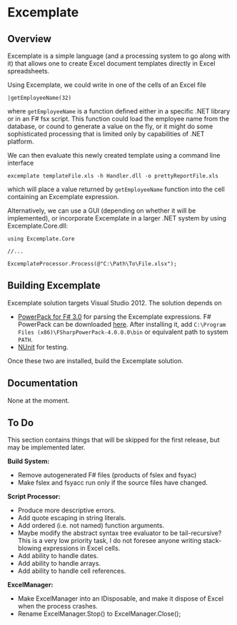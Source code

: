Excemplate
==========

Overview
--------

Excemplate is a simple language (and a processing system to go along with it) that allows one to create Excel document templates directly in Excel spreadsheets.

Using Excemplate, we could write in one of the cells of an Excel file

    |getEmployeeName(32)
	
where `getEmployeeName` is a function defined either in a specific .NET library or in an F# fsx script.  This function could load the employee name from the database, or cound to generate a value on the fly, or it might do some sophisticated processing that is limited only by capabilities of .NET platform.  

We can then evaluate this newly created template using a command line interface

    excemplate templateFile.xls -h Handler.dll -o prettyReportFile.xls
	
which will place a value returned by `getEmployeeName` function into the cell containing an Excemplate expression.

Alternatively, we can use a GUI (depending on whether it will be implemented), or incorporate Excemplate in a larger .NET system by using Excemplate.Core.dll:

    using Excemplate.Core
	
	//...
	
	ExcemplateProcessor.Process(@"C:\Path\To\File.xlsx");
	
Building Excemplate
-------------------

Excemplate solution targets Visual Studio 2012.  The solution depends on

* [PowerPack for F# 3.0](https://fsharppowerpack.codeplex.com/releases/view/99231) for parsing the Excemplate expressions.  F# PowerPack can be downloaded [here](https://fsharppowerpack.codeplex.com/releases/view/99231).  After installing it, add `C:\Program Files (x86)\FSharpPowerPack-4.0.0.0\bin` or equivalent path to system `PATH`.
* [NUnit](http://www.nunit.org/) for testing.

Once these two are installed, build the Excemplate solution.

Documentation
-------------

None at the moment.

To Do
-----

This section contains things that will be skipped for the first release, but may be implemented later.

**Build System:**

* Remove autogenerated F# files (products of fslex and fsyac)
* Make fslex and fsyacc run only if the source files have changed.

**Script Processor:**

* Produce more descriptive errors.
* Add quote escaping in string literals.
* Add ordered (i.e. not named) function arguments.
* Maybe modify the abstract syntax tree evaluator to be tail-recursive?  This is a very low priority task, I do not foresee anyone writing stack-blowing expressions in Excel cells.
* Add ability to handle dates.
* Add ability to handle arrays.
* Add ability to handle cell references.

**ExcelManager:**
* Make ExcelManager into an IDisposable, and make it dispose of Excel when the process crashes.
* Rename ExcelManager.Stop() to ExcelManager.Close();


